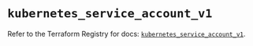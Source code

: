 # `kubernetes_service_account_v1`

Refer to the Terraform Registry for docs: [`kubernetes_service_account_v1`](https://registry.terraform.io/providers/hashicorp/kubernetes/2.37.1/docs/resources/service_account_v1).
